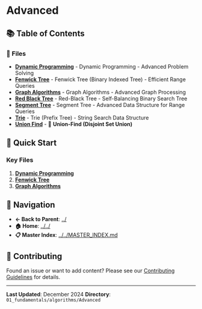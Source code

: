 # Advanced

## 📚 Table of Contents

### 📄 Files

- **[Dynamic Programming](dynamic_programming.md)** - Dynamic Programming - Advanced Problem Solving
- **[Fenwick Tree](fenwick_tree.md)** - Fenwick Tree (Binary Indexed Tree) - Efficient Range Queries
- **[Graph Algorithms](graph_algorithms.md)** - Graph Algorithms - Advanced Graph Processing
- **[Red Black Tree](red_black_tree.md)** - Red-Black Tree - Self-Balancing Binary Search Tree
- **[Segment Tree](segment_tree.md)** - Segment Tree - Advanced Data Structure for Range Queries
- **[Trie](trie.md)** - Trie (Prefix Tree) - String Search Data Structure
- **[Union Find](union_find.md)** - 🔗 **Union-Find (Disjoint Set Union)**

## 🚀 Quick Start

### Key Files
1. **[Dynamic Programming](dynamic_programming.md)**
1. **[Fenwick Tree](fenwick_tree.md)**
1. **[Graph Algorithms](graph_algorithms.md)**

## 🔗 Navigation

- **← Back to Parent**: [../](../)
- **🏠 Home**: [../../](../..)
- **📋 Master Index**: [../../MASTER_INDEX.md](../..MASTER_INDEX.md)

## 🤝 Contributing

Found an issue or want to add content? Please see our [Contributing Guidelines](../../CONTRIBUTING.md) for details.

---

**Last Updated**: December 2024
**Directory**: `01_fundamentals/algorithms/Advanced`
